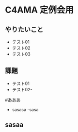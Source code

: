 # C4AMA 定例会用

## やりたいこと  
- テスト01
- テスト02
- テスト03

## 課題  
- テスト01
- テスト02-


#あああ

- sasasa
-sasa

## sasaa
